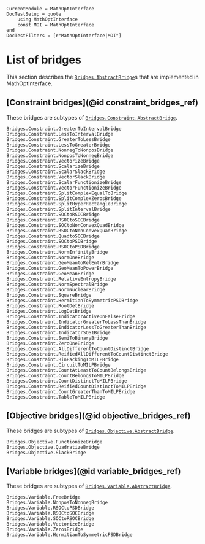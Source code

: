 ```@meta
CurrentModule = MathOptInterface
DocTestSetup = quote
    using MathOptInterface
    const MOI = MathOptInterface
end
DocTestFilters = [r"MathOptInterface|MOI"]
```

# List of bridges

This section describes the [`Bridges.AbstractBridge`](@ref)s that are
implemented in MathOptInterface.

## [Constraint bridges](@id constraint_bridges_ref)

These bridges are subtypes of [`Bridges.Constraint.AbstractBridge`](@ref).

```@docs
Bridges.Constraint.GreaterToIntervalBridge
Bridges.Constraint.LessToIntervalBridge
Bridges.Constraint.GreaterToLessBridge
Bridges.Constraint.LessToGreaterBridge
Bridges.Constraint.NonnegToNonposBridge
Bridges.Constraint.NonposToNonnegBridge
Bridges.Constraint.VectorizeBridge
Bridges.Constraint.ScalarizeBridge
Bridges.Constraint.ScalarSlackBridge
Bridges.Constraint.VectorSlackBridge
Bridges.Constraint.ScalarFunctionizeBridge
Bridges.Constraint.VectorFunctionizeBridge
Bridges.Constraint.SplitComplexEqualToBridge
Bridges.Constraint.SplitComplexZerosBridge
Bridges.Constraint.SplitHyperRectangleBridge
Bridges.Constraint.SplitIntervalBridge
Bridges.Constraint.SOCtoRSOCBridge
Bridges.Constraint.RSOCtoSOCBridge
Bridges.Constraint.SOCtoNonConvexQuadBridge
Bridges.Constraint.RSOCtoNonConvexQuadBridge
Bridges.Constraint.QuadtoSOCBridge
Bridges.Constraint.SOCtoPSDBridge
Bridges.Constraint.RSOCtoPSDBridge
Bridges.Constraint.NormInfinityBridge
Bridges.Constraint.NormOneBridge
Bridges.Constraint.GeoMeantoRelEntrBridge
Bridges.Constraint.GeoMeanToPowerBridge
Bridges.Constraint.GeoMeanBridge
Bridges.Constraint.RelativeEntropyBridge
Bridges.Constraint.NormSpectralBridge
Bridges.Constraint.NormNuclearBridge
Bridges.Constraint.SquareBridge
Bridges.Constraint.HermitianToSymmetricPSDBridge
Bridges.Constraint.RootDetBridge
Bridges.Constraint.LogDetBridge
Bridges.Constraint.IndicatorActiveOnFalseBridge
Bridges.Constraint.IndicatorGreaterToLessThanBridge
Bridges.Constraint.IndicatorLessToGreaterThanBridge
Bridges.Constraint.IndicatorSOS1Bridge
Bridges.Constraint.SemiToBinaryBridge
Bridges.Constraint.ZeroOneBridge
Bridges.Constraint.AllDifferentToCountDistinctBridge
Bridges.Constraint.ReifiedAllDifferentToCountDistinctBridge
Bridges.Constraint.BinPackingToMILPBridge
Bridges.Constraint.CircuitToMILPBridge
Bridges.Constraint.CountAtLeastToCountBelongsBridge
Bridges.Constraint.CountBelongsToMILPBridge
Bridges.Constraint.CountDistinctToMILPBridge
Bridges.Constraint.ReifiedCountDistinctToMILPBridge
Bridges.Constraint.CountGreaterThanToMILPBridge
Bridges.Constraint.TableToMILPBridge
```

## [Objective bridges](@id objective_bridges_ref)

These bridges are subtypes of [`Bridges.Objective.AbstractBridge`](@ref).

```@docs
Bridges.Objective.FunctionizeBridge
Bridges.Objective.QuadratizeBridge
Bridges.Objective.SlackBridge
```

## [Variable bridges](@id variable_bridges_ref)

These bridges are subtypes of [`Bridges.Variable.AbstractBridge`](@ref).

```@docs
Bridges.Variable.FreeBridge
Bridges.Variable.NonposToNonnegBridge
Bridges.Variable.RSOCtoPSDBridge
Bridges.Variable.RSOCtoSOCBridge
Bridges.Variable.SOCtoRSOCBridge
Bridges.Variable.VectorizeBridge
Bridges.Variable.ZerosBridge
Bridges.Variable.HermitianToSymmetricPSDBridge
```
